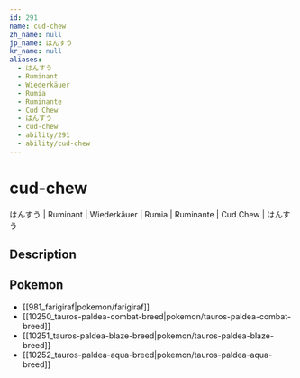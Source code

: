 ```yaml
---
id: 291
name: cud-chew
zh_name: null
jp_name: はんすう
kr_name: null
aliases:
  - はんすう
  - Ruminant
  - Wiederkäuer
  - Rumia
  - Ruminante
  - Cud Chew
  - はんすう
  - cud-chew
  - ability/291
  - ability/cud-chew
---
```

# cud-chew

はんすう | Ruminant | Wiederkäuer | Rumia | Ruminante | Cud Chew | はんすう

## Description



## Pokemon

- [[981_farigiraf|pokemon/farigiraf]]
- [[10250_tauros-paldea-combat-breed|pokemon/tauros-paldea-combat-breed]]
- [[10251_tauros-paldea-blaze-breed|pokemon/tauros-paldea-blaze-breed]]
- [[10252_tauros-paldea-aqua-breed|pokemon/tauros-paldea-aqua-breed]]

